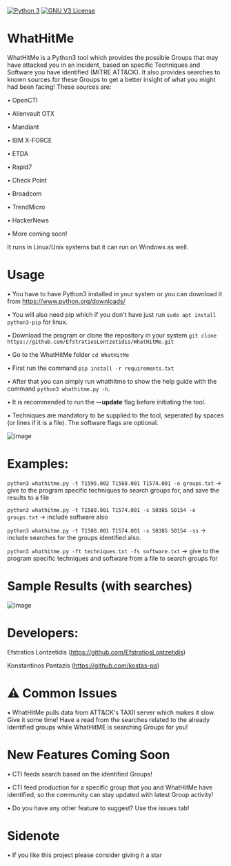 [![Python 3](https://img.shields.io/badge/Python-3-blue.svg)](https://www.python.org/downloads/)
[![GNU V3 License](https://img.shields.io/badge/License-GNUV3-red.svg)](LICENSE)

# WhatHitMe

WhatHitMe is a Python3 tool which provides the possible Groups that may have attacked you in an incident, based on specific Techniques and Software you have identified (MITRE ATT&CK). It also provides searches to known sources for these Groups to get a better insight of what you might had been facing! These sources are:

• OpenCTI

• Alienvault OTX

• Mandiant

• IBM X-FORCE

• ETDA

• Rapid7

• Check Point

• Broadcom

• TrendMicro

• HackerNews

• More coming soon!

It runs in Linux/Unix systems but it can run on Windows as well.

# Usage

• You have to have Python3 installed in your system or you can download it from https://www.python.org/downloads/

• You will also need pip which if you don't have just run ```sudo apt install python3-pip``` for linux.

• Download the program or clone the repository in your system `git clone https://github.com/EfstratiosLontzetidis/WhatHitMe.git`

• Go to the WhatHitMe folder ```cd WhatHitMe```

• First run the command ```pip install -r requirements.txt```

• After that you can simply run whathitme to show the help guide with the command ```python3 whathitme.py -h```.

• It is recommended to run the **--update** flag before initiating the tool.

• Techniques are mandatory to be supplied to the tool, seperated by spaces (or lines if it is a file). The software flags are optional.

![image](https://user-images.githubusercontent.com/50456183/182891989-07a6060d-0df9-434c-a7d1-9e2dc85c2409.png)

# Examples: 
            
```python3 whathitme.py -t T1595.002 T1588.001 T1574.001 -o groups.txt``` -> give to the program specific techniques to search groups for, and save the results to a file

```python3 whathitme.py -t T1588.001 T1574.001 -s S0385 S0154 -o groups.txt``` -> include software also

```python3 whathitme.py -t T1588.001 T1574.001 -s S0385 S0154 -ss``` -> include searches for the groups identified also.

```python3 whathitme.py -ft techniques.txt -fs software.txt``` -> give to the program specific techniques and software from a file to search groups for

# Sample Results (with searches)

![image](https://user-images.githubusercontent.com/50456183/182895230-939d8acc-cedc-4144-b7ce-d0f138a2d65a.png)

# Developers: 

Efstratios Lontzetidis (https://github.com/EfstratiosLontzetidis)

Konstantinos Pantazis   (https://github.com/kostas-pa)

# ⚠️ Common Issues

• WhatHitMe pulls data from ATT&CK's TAXII server which makes it slow. Give it some time! Have a read from the searches related to the already identified groups while WhatHitME is searching Groups for you!

# New Features Coming Soon

• CTI feeds search based on the identified Groups!

• CTI feed production for a specific group that you and WhatHitMe have identified, so the community can stay updated with latest Group activity!

• Do you have any other feature to suggest? Use the issues tab!

# Sidenote

• If you like this project please consider giving it a star
